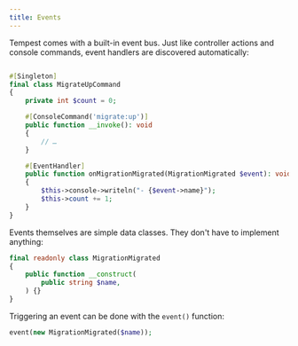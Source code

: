 ```yaml
---
title: Events
---
```


Tempest comes with a built-in event bus. Just like controller actions and console commands, event handlers are discovered automatically:

```php

#[Singleton]
final class MigrateUpCommand
{
    private int $count = 0;

    #[ConsoleCommand('migrate:up')]
    public function __invoke(): void
    {
        // …
    }

    #[EventHandler]
    public function onMigrationMigrated(MigrationMigrated $event): void
    {
        $this->console->writeln("- {$event->name}");
        $this->count += 1;
    }
}
```

Events themselves are simple data classes. They don't have to implement anything:

```php
final readonly class MigrationMigrated
{
    public function __construct(
        public string $name,
    ) {}
}
```

Triggering an event can be done with the `event()` function:

```php
event(new MigrationMigrated($name));
```